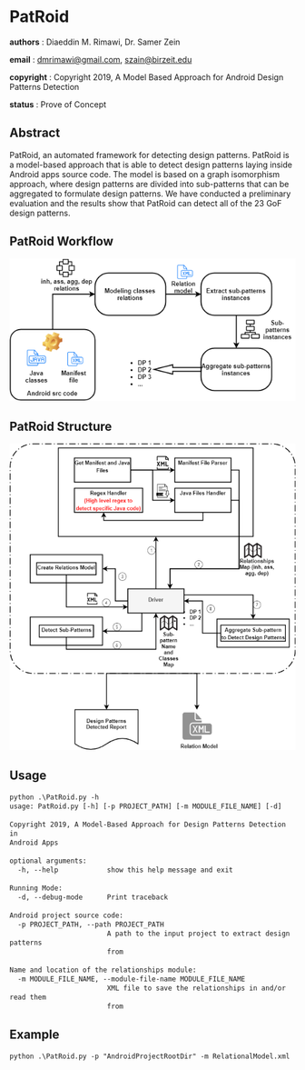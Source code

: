 # PatRoid

__authors__ : Diaeddin M. Rimawi, Dr. Samer Zein

__email__ : dmrimawi@gmail.com, szain@birzeit.edu

__copyright__ : Copyright 2019, A Model Based Approach for Android Design Patterns Detection

__status__ : Prove of Concept

## Abstract

PatRoid, an automated framework for detecting design patterns. PatRoid is a model-based approach that is able to detect design patterns laying inside Android apps source code. The model is based on a graph isomorphism approach, where design patterns are divided into sub-patterns that can be aggregated to formulate design patterns. We have conducted a preliminary evaluation and the results show that PatRoid can detect all of the 23 GoF design patterns.

## PatRoid Workflow

![PatRoid Workflow Diagram](https://github.com/dmrimawi/PatRoid/blob/master/Android%20Design%20Patterns%20Detection%20Model.png)

## PatRoid Structure

![PatRoid Strucure Diagram](https://github.com/dmrimawi/PatRoid/blob/master/ADPD%20Structure.png)

## Usage
```
python .\PatRoid.py -h
usage: PatRoid.py [-h] [-p PROJECT_PATH] [-m MODULE_FILE_NAME] [-d]

Copyright 2019, A Model-Based Approach for Design Patterns Detection in
Android Apps

optional arguments:
  -h, --help            show this help message and exit

Running Mode:
  -d, --debug-mode      Print traceback

Android project source code:
  -p PROJECT_PATH, --path PROJECT_PATH
                        A path to the input project to extract design patterns
                        from

Name and location of the relationships module:
  -m MODULE_FILE_NAME, --module-file-name MODULE_FILE_NAME
                        XML file to save the relationships in and/or read them
                        from
```

## Example

```
python .\PatRoid.py -p "AndroidProjectRootDir" -m RelationalModel.xml
```
